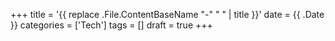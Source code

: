 +++
title = '{{ replace .File.ContentBaseName "-" " " | title }}'
date = {{ .Date }}
categories = ['Tech']
tags = []
draft = true
+++
